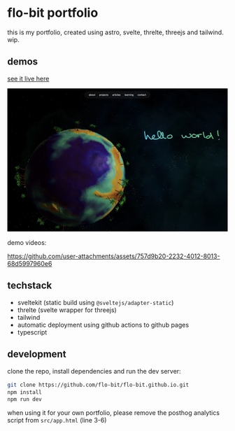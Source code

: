 # flo-bit portfolio

this is my portfolio, created using astro, svelte, threlte, threejs and tailwind. wip.

## demos

[see it live here](https://flo-bit.dev/)

![screenshot](/static/image.jpg)

demo videos:

https://github.com/user-attachments/assets/757d9b20-2232-4012-8013-68d5997960e6

## techstack

- sveltekit (static build using `@sveltejs/adapter-static`)
- threlte (svelte wrapper for threejs)
- tailwind
- automatic deployment using github actions to github pages
- typescript

## development

clone the repo, install dependencies and run the dev server:

```bash
git clone https://github.com/flo-bit/flo-bit.github.io.git
npm install
npm run dev
```

when using it for your own portfolio, please remove the posthog analytics script from `src/app.html` (line 3-6)
